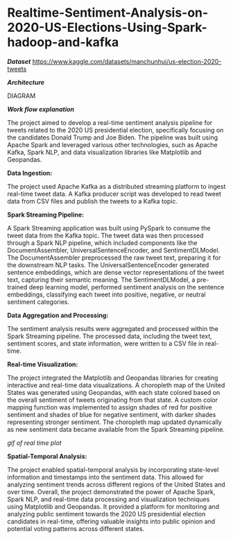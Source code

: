 # Realtime-Sentiment-Analysis-on-2020-US-Elections-Using-Spark-hadoop-and-kafka

***Dataset***
https://www.kaggle.com/datasets/manchunhui/us-election-2020-tweets

***Architecture***

DIAGRAM

***Work flow explanation***

The project aimed to develop a real-time sentiment analysis pipeline for tweets related to the 2020 US presidential election, specifically focusing on the candidates Donald Trump and Joe Biden. The pipeline was built using Apache Spark and leveraged various other technologies, such as Apache Kafka, Spark NLP, and data visualization libraries like Matplotlib and Geopandas.

**Data Ingestion:**

The project used Apache Kafka as a distributed streaming platform to ingest real-time tweet data.
A Kafka producer script was developed to read tweet data from CSV files and publish the tweets to a Kafka topic.

**Spark Streaming Pipeline:**

A Spark Streaming application was built using PySpark to consume the tweet data from the Kafka topic.
The tweet data was then processed through a Spark NLP pipeline, which included components like the DocumentAssembler, UniversalSentenceEncoder, and SentimentDLModel.
The DocumentAssembler preprocessed the raw tweet text, preparing it for the downstream NLP tasks.
The UniversalSentenceEncoder generated sentence embeddings, which are dense vector representations of the tweet text, capturing their semantic meaning.
The SentimentDLModel, a pre-trained deep learning model, performed sentiment analysis on the sentence embeddings, classifying each tweet into positive, negative, or neutral sentiment categories.

**Data Aggregation and Processing:**

The sentiment analysis results were aggregated and processed within the Spark Streaming pipeline.
The processed data, including the tweet text, sentiment scores, and state information, were written to a CSV file in real-time.

**Real-time Visualization:**

The project integrated the Matplotlib and Geopandas libraries for creating interactive and real-time data visualizations.
A choropleth map of the United States was generated using Geopandas, with each state colored based on the overall sentiment of tweets originating from that state.
A custom color mapping function was implemented to assign shades of red for positive sentiment and shades of blue for negative sentiment, with darker shades representing stronger sentiment.
The choropleth map updated dynamically as new sentiment data became available from the Spark Streaming pipeline.

*gif of real time plot*

**Spatial-Temporal Analysis:**

The project enabled spatial-temporal analysis by incorporating state-level information and timestamps into the sentiment data.
This allowed for analyzing sentiment trends across different regions of the United States and over time.
Overall, the project demonstrated the power of Apache Spark, Spark NLP, and real-time data processing and visualization techniques using Matplotlib and Geopandas. It provided a platform for monitoring and analyzing public sentiment towards the 2020 US presidential election candidates in real-time, offering valuable insights into public opinion and potential voting patterns across different states.
